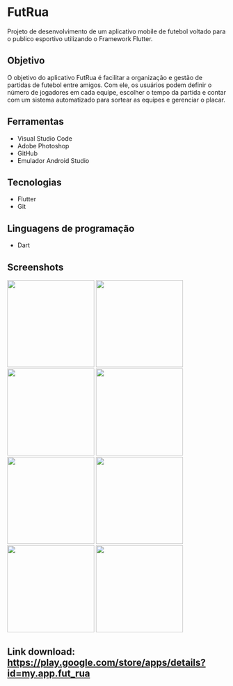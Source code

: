 # FutRua
Projeto de desenvolvimento de um aplicativo mobile de futebol voltado para o publico esportivo utilizando o Framework Flutter.

## Objetivo
O objetivo do aplicativo FutRua é facilitar a organização e gestão de partidas de futebol entre amigos. Com ele, os usuários podem definir o número de jogadores em cada equipe, escolher o tempo da partida e contar com um sistema automatizado para sortear as equipes e gerenciar o placar.

## Ferramentas
- Visual Studio Code
- Adobe Photoshop
- GitHub
- Emulador Android Studio

## Tecnologias
- Flutter
- Git

## Linguagens de programação
- Dart

## Screenshots
<img src="https://user-images.githubusercontent.com/70725675/223235516-0d398eb3-7d20-488c-8b6f-9894023f80d9.png" width="200"/> <img src="https://user-images.githubusercontent.com/70725675/223238456-6ff658f4-4fb9-4d20-8347-78a5206ee895.png" width="200"/> <img src="https://user-images.githubusercontent.com/70725675/223239642-5220a6c1-c494-4da2-a3de-cd081fb6a5d3.png" width="200"/> <img src="https://user-images.githubusercontent.com/70725675/223239790-db120fc6-38e5-40ff-b724-a72663a2683d.png" width="200"/> <img src="https://user-images.githubusercontent.com/70725675/223239866-ca3da6e8-a2a4-4853-81d2-2e314208e461.png" width="200"/> <img src="https://user-images.githubusercontent.com/70725675/223239939-c890257e-eb87-4c31-ad46-b4b8f866d82b.png" width="200"/> <img src="https://user-images.githubusercontent.com/70725675/223240006-bfb9e809-a7e4-4bc1-9a22-b04ffad9fb79.png" width="200"/> <img src="https://user-images.githubusercontent.com/70725675/223240053-6c8fa8ea-876d-40c0-bca7-f39a791946fa.png" width="200"/>

## Link download: https://play.google.com/store/apps/details?id=my.app.fut_rua
